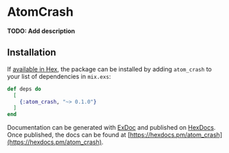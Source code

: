 # AtomCrash

**TODO: Add description**

## Installation

If [available in Hex](https://hex.pm/docs/publish), the package can be installed
by adding `atom_crash` to your list of dependencies in `mix.exs`:

```elixir
def deps do
  [
    {:atom_crash, "~> 0.1.0"}
  ]
end
```

Documentation can be generated with [ExDoc](https://github.com/elixir-lang/ex_doc)
and published on [HexDocs](https://hexdocs.pm). Once published, the docs can
be found at [https://hexdocs.pm/atom_crash](https://hexdocs.pm/atom_crash).

